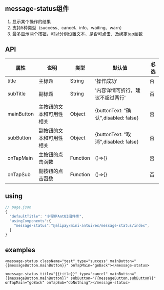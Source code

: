 ## message-status组件

1. 显示某个操作的结果
2. 支持5种类型（success、cancel、info、waiting、warn）
3. 最多显示两个按钮，可以分别设置文本、是否可点击、及绑定tap函数

## API


属性 | 说明 | 类型 | 默认值 | 必选  
----- | ----- | ----- | ----|---- 
title | 主标题 | String  | '操作成功' | 否
subTitle | 副标题 | String  | '内容详情可折行，建议不超过两行' | 否
mainButton | 主按钮的文本和可用性相关 | Object   | {buttonText: "确认",disabled: false} | 否 
subButton | 副按钮的文本和可用性相关 | Object  | {buttonText: "取消",disabled: false} |  否 
onTapMain | 主按钮的点击函数 | Function  | ()=>{} | 否
onTapSub | 副按钮的点击函数 | Function  | ()=>{} | 否

## using
``` js
// page.json
{
  "defaultTitle": "小程序AntUI组件库",
  "usingComponents":{
    "message-status":"@alipay/mini-antui/es/message-status/index",
  }
}
```
## examples
```
<message-status className="test" type="success" mainButton="{{messageButton.mainButton}}" onTapMain="goBack"></message-status>

<message-status title="{{title}}" type="cancel" mainButton="{{messageButton.mainButton}}" subButton="{{messageButton.subButton}}" onTapMain="goBack" onTapSub="doNothing"></message-status>
``` 